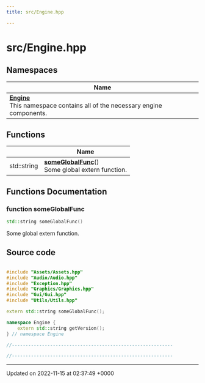 ```yaml
---
title: src/Engine.hpp

---
```


# src/Engine.hpp



## Namespaces

| Name           |
| -------------- |
| **[Engine](/namespaces/namespaceEngine.md)** <br>This namespace contains all of the necessary engine components.  |

## Functions

|                | Name           |
| -------------- | -------------- |
| std::string | **[someGlobalFunc](/files/Engine_8hpp.md#function-someglobalfunc)**()<br>Some global extern function.  |


## Functions Documentation

### function someGlobalFunc

```cpp
std::string someGlobalFunc()
```

Some global extern function. 



## Source code

```cpp

#include "Assets/Assets.hpp"
#include "Audio/Audio.hpp"
#include "Exception.hpp"
#include "Graphics/Graphics.hpp"
#include "Gui/Gui.hpp"
#include "Utils/Utils.hpp"

extern std::string someGlobalFunc();

namespace Engine {
    extern std::string getVersion();
} // namespace Engine

//-----------------------------------------------------------

//-----------------------------------------------------------
```


-------------------------------

Updated on 2022-11-15 at 02:37:49 +0000
